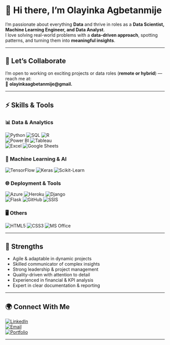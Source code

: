# 👋 Hi there, I’m Olayinka Agbetanmije 

I’m passionate about everything **Data** and thrive in roles as a **Data Scientist, Machine Learning Engineer, and Data Analyst**.  
I love solving real-world problems with a **data-driven approach**, spotting patterns, and turning them into **meaningful insights**.  

---

## 👯 Let’s Collaborate  
I’m open to working on exciting projects or data roles (**remote or hybrid**) — reach me at:  
📩 **olayinkaagbetanmije@gmail.**  

---

## ⚡ Skills & Tools  

### 📊 Data & Analytics  
![Python](https://img.shields.io/badge/Python-3776AB?style=for-the-badge&logo=python&logoColor=white)  ![SQL](https://img.shields.io/badge/SQL-336791?style=for-the-badge&logo=postgresql&logoColor=white)  ![R](https://img.shields.io/badge/R-276DC3?style=for-the-badge&logo=r&logoColor=white)  
![Power BI](https://img.shields.io/badge/Power%20BI-F2C811?style=for-the-badge&logo=powerbi&logoColor=black)  ![Tableau](https://img.shields.io/badge/Tableau-E97627?style=for-the-badge&logo=tableau&logoColor=white)  
![Excel](https://img.shields.io/badge/Excel-217346?style=for-the-badge&logo=microsoft-excel&logoColor=white)  ![Google Sheets](https://img.shields.io/badge/Google%20Sheets-34A853?style=for-the-badge&logo=googlesheets&logoColor=white)  

### 🤖 Machine Learning & AI  
![TensorFlow](https://img.shields.io/badge/TensorFlow-FF6F00?style=for-the-badge&logo=tensorflow&logoColor=white)  ![Keras](https://img.shields.io/badge/Keras-D00000?style=for-the-badge&logo=keras&logoColor=white)  ![Scikit-Learn](https://img.shields.io/badge/Scikit--Learn-F7931E?style=for-the-badge&logo=scikit-learn&logoColor=white)  

### 🌐 Deployment & Tools  
![Azure](https://img.shields.io/badge/Azure-0078D4?style=for-the-badge&logo=microsoft-azure&logoColor=white)  ![Heroku](https://img.shields.io/badge/Heroku-430098?style=for-the-badge&logo=heroku&logoColor=white)  ![Django](https://img.shields.io/badge/Django-092E20?style=for-the-badge&logo=django&logoColor=white)  
![Flask](https://img.shields.io/badge/Flask-000000?style=for-the-badge&logo=flask&logoColor=white) ![GitHub](https://img.shields.io/badge/GitHub-181717?style=for-the-badge&logo=github&logoColor=white)  ![SSIS](https://img.shields.io/badge/SSIS-217346?style=for-the-badge&logo=microsoft-sql-server&logoColor=white)  

### 🖥️ Others  
![HTML5](https://img.shields.io/badge/HTML5-E34F26?style=for-the-badge&logo=html5&logoColor=white)  ![CSS3](https://img.shields.io/badge/CSS3-1572B6?style=for-the-badge&logo=css3&logoColor=white)  ![MS Office](https://img.shields.io/badge/MS%20Office-D83B01?style=for-the-badge&logo=microsoft-office&logoColor=white)  

---

## 🚀 Strengths  
- Agile & adaptable in dynamic projects  
- Skilled communicator of complex insights  
- Strong leadership & project management  
- Quality-driven with attention to detail  
- Experienced in financial & KPI analysis  
- Expert in clear documentation & reporting  

---

## 🌍 Connect With Me  
[![LinkedIn](https://img.shields.io/badge/LinkedIn-0A66C2?style=for-the-badge&logo=linkedin&logoColor=white)](https://linkedin.com/in/www.linkedin.com/in/olayinka-agbetanmije)  
[![Email](https://img.shields.io/badge/Email-D14836?style=for-the-badge&logo=gmail&logoColor=white)](mailto:olayinkaagbetanmije@gmail.com)  
[![Portfolio](https://img.shields.io/badge/Portfolio-000000?style=for-the-badge&logo=firefox&logoColor=white)](https://yourwebsite.com)  

---
